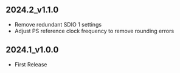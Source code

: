 ## 2024.2_v1.1.0
* Remove redundant SDIO 1 settings
* Adjust PS reference clock frequency to remove rounding errors

## 2024.1_v1.0.0
  * First Release
